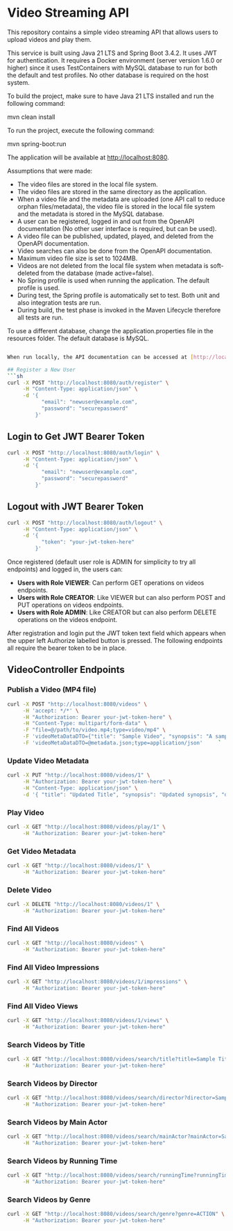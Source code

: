 # Video Streaming API

This repository contains a simple video streaming API that allows users to upload videos and play them. 

This service is built using Java 21 LTS and Spring Boot 3.4.2. It uses JWT for authentication. It requires a Docker environment 
(server version 1.6.0 or higher) since it uses TestContainers with MySQL database to run for both the default and test profiles. 
No other database is required on the host system.

To build the project, make sure to have Java 21 LTS installed and run the following command:

mvn clean install

To run the project, execute the following command:

mvn spring-boot:run

The application will be available at [http://localhost:8080](http://localhost:8080).

Assumptions that were made:
- The video files are stored in the local file system.
- The video files are stored in the same directory as the application.
- When a video file and the metadata are uploaded (one API call to reduce orphan files/metadata), the video file is stored in the local file system and the metadata is stored in the MySQL database.
- A user can be registered, logged in and out from the OpenAPI documentation (No other user interface is required, but can be used).
- A video file can be published, updated, played, and deleted from the OpenAPI documentation.
- Video searches can also be done from the OpenAPI documentation.
- Maximum video file size is set to 1024MB.
- Videos are not deleted from the local file system when metadata is soft-deleted from the database (made active=false).
- No Spring profile is used when running the application. The default profile is used.
- During test, the Spring profile is automatically set to test. Both unit and also integration tests are run.
- During build, the test phase is invoked in the Maven Lifecycle therefore all tests are run.

To use a different database, change the application.properties file in the resources folder. The default database is MySQL.

```sh

When run locally, the API documentation can be accessed at [http://localhost:8080/swagger-ui/index.html](http://localhost:8080/swagger-ui/index.html) and has the following user endpoints:

## Register a New User
```sh
curl -X POST "http://localhost:8080/auth/register" \
     -H "Content-Type: application/json" \
     -d '{
           "email": "newuser@example.com",
           "password": "securepassword"
         }'
```

## Login to Get JWT Bearer Token
```sh
curl -X POST "http://localhost:8080/auth/login" \
     -H "Content-Type: application/json" \
     -d '{
           "email": "newuser@example.com",
           "password": "securepassword"
         }'
```

## Logout with JWT Bearer Token
```sh
curl -X POST "http://localhost:8080/auth/logout" \
     -H "Content-Type: application/json" \
     -d '{
           "token": "your-jwt-token-here"
         }'
```

Once registered (default user role is ADMIN for simplicity to try all endpoints) and logged in, the users can:

- **Users with Role VIEWER**: Can perform GET operations on videos endpoints.
- **Users with Role CREATOR**: Like VIEWER but can also perform POST and PUT operations on videos endpoints.
- **Users with Role ADMIN**: Like CREATOR but can also perform DELETE operations on the videos endpoint.

After registration and login put the JWT token text field which appears when the upper 
left Authorize labelled button is pressed. The following endpoints all require the bearer
token to be in place.

## VideoController Endpoints

### Publish a Video (MP4 file)
```sh
curl -X POST "http://localhost:8080/videos" \
     -H 'accept: */*' \
     -H "Authorization: Bearer your-jwt-token-here" \
     -H "Content-Type: multipart/form-data" \
     -F "file=@/path/to/video.mp4;type=video/mp4" \
     -F 'videoMetaDataDTO={"title": "Sample Video", "synopsis": "A sample video synopsis", "directorName": "Director Name", "mainActor": "Main Actor", "cast": [], "yearOfRelease": 2022, "genre": ["ACTION"], "runningTime": 120, "fileExtension": "mp4", "fileName": "video.mp4"}' \
     -F 'videoMetaDataDTO=@metadata.json;type=application/json'     `
```

### Update Video Metadata
```sh
curl -X PUT "http://localhost:8080/videos/1" \
     -H "Authorization: Bearer your-jwt-token-here" \
     -H "Content-Type: application/json" \
     -d '{ "title": "Updated Title", "synopsis": "Updated synopsis", "directorName": "Updated Director", "mainActor": "Updated Main Actor", "cast": [], "yearOfRelease": 2022, "genre": ["DRAMA"], "runningTime": 130, "fileExtension": "mp4", "fileName": "video.mp4" }'
```

### Play Video
```sh
curl -X GET "http://localhost:8080/videos/play/1" \
     -H "Authorization: Bearer your-jwt-token-here"
```

### Get Video Metadata
```sh
curl -X GET "http://localhost:8080/videos/1" \
     -H "Authorization: Bearer your-jwt-token-here"
```

### Delete Video
```sh
curl -X DELETE "http://localhost:8080/videos/1" \
     -H "Authorization: Bearer your-jwt-token-here"
```

### Find All Videos
```sh
curl -X GET "http://localhost:8080/videos" \
     -H "Authorization: Bearer your-jwt-token-here"
```

### Find All Video Impressions
```sh
curl -X GET "http://localhost:8080/videos/1/impressions" \
     -H "Authorization: Bearer your-jwt-token-here"
```

### Find All Video Views
```sh
curl -X GET "http://localhost:8080/videos/1/views" \
     -H "Authorization: Bearer your-jwt-token-here"
```

### Search Videos by Title
```sh
curl -X GET "http://localhost:8080/videos/search/title?title=Sample Title" \
     -H "Authorization: Bearer your-jwt-token-here"
```

### Search Videos by Director
```sh
curl -X GET "http://localhost:8080/videos/search/director?director=Sample Director" \
     -H "Authorization: Bearer your-jwt-token-here"
```

### Search Videos by Main Actor
```sh
curl -X GET "http://localhost:8080/videos/search/mainActor?mainActor=Sample Actor" \
     -H "Authorization: Bearer your-jwt-token-here"
```

### Search Videos by Running Time
```sh
curl -X GET "http://localhost:8080/videos/search/runningTime?runningTime=120&comparator=GREATER_OR_EQUAL" \
     -H "Authorization: Bearer your-jwt-token-here"
```

### Search Videos by Genre
```sh
curl -X GET "http://localhost:8080/videos/search/genre?genre=ACTION" \
     -H "Authorization: Bearer your-jwt-token-here"
```
